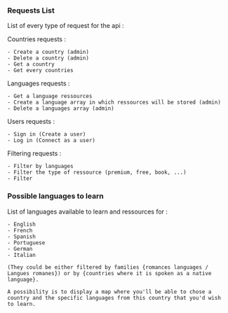 ### Requests List 

  List of every type of request for the api : 

  Countries requests :

    - Create a country (admin)
    - Delete a country (admin)
    - Get a country 
    - Get every countries

  Languages requests : 

    - Get a language ressources
    - Create a language array in which ressources will be stored (admin)
    - Delete a languages array (admin)

  Users requests : 

    - Sign in (Create a user)
    - Log in (Connect as a user)

  Filtering requests :

    - Filter by languages
    - Filter the type of ressource (premium, free, book, ...)
    - Filter 


### Possible languages to learn

  List of languages available to learn and ressources for :

    - English
    - French
    - Spanish
    - Portuguese
    - German
    - Italian

    (They could be either filtered by families {romances languages / Langues romanes}) or by {countries where it is spoken as a native language}.

    A possibility is to display a map where you'll be able to chose a country and the specific languages from this country that you'd wish to learn.

